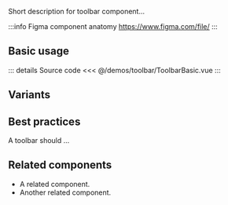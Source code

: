 Short description for toolbar component...

:::info Figma component anatomy
https://www.figma.com/file/
:::

## Basic usage

<ToolbarBasic />

::: details Source code
<<< @/demos/toolbar/ToolbarBasic.vue
:::

## Variants

<ToolbarVariants />

## Best practices

A toolbar should ...

## Related components

- A related component.
- Another related component.
